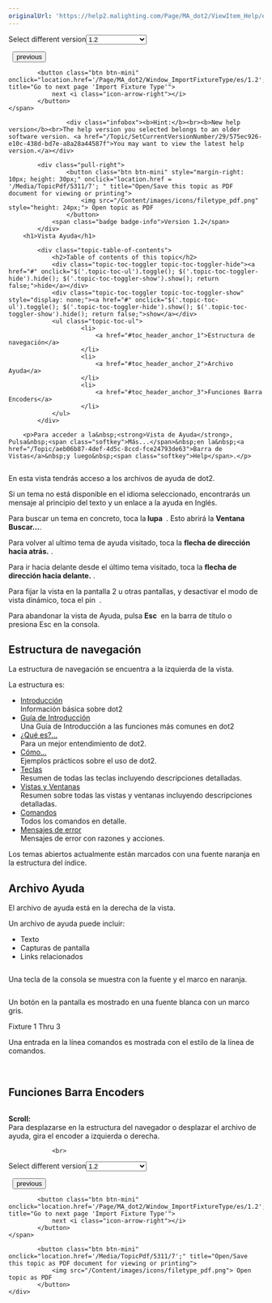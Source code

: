 ```yaml
---
originalUrl: 'https://help2.malighting.com/Page/MA_dot2/ViewItem_Help/es/1.2'
---
```


<div class="topic-navigation">

<div class="pull-right">
	<span class="pull-left">


<div class="pull-left">
<form action="/Topic/SetCurrentVersionNumber" class="form-inline" id="frmTagSelector" method="post">	<span class="form-mini">
		<div class="input-prepend"><span class="add-on">Select different version</span><select autocomplete="off" id="versionNumberId" name="versionNumberId" onchange="$(this).closest('#frmTagSelector').submit();" style="width: 120px;"><option value="">- latest -</option>
<option value="3">1.1</option>
<option selected="selected" value="7">1.2</option>
<option value="12">1.3</option>
<option value="16">1.5</option>
<option value="29">1.9</option>
</select></div>
		<input data-val="true" data-val-number="The field Int32 must be a number." data-val-required="The Int32 field is required." id="ProductId" name="ProductId" type="hidden" value="7">
		<input id="CurrentGuid" name="CurrentGuid" type="hidden" value="575ec926-e10c-438d-bd7e-a8a28a44587f">
	</span>
</form></div>&nbsp;	</span>
	<span class="pull-right" style="white-space: nowrap;">
			<button class="btn btn-mini" onclick="location.href='/Page/MA_dot2/ViewItem_Group/es/1.2'; " title="Go to previous page 'Groups'">
				<i class="icon-arrow-left"></i> previous
			</button>

			<button class="btn btn-mini" onclick="location.href='/Page/MA_dot2/Window_ImportFixtureType/es/1.2';" title="Go to next page 'Import Fixture Type'">
				next <i class="icon-arrow-right"></i> 
			</button>
	</span>
</div>
<div class="clear-fix" style="margin-bottom: 10px"></div>
</div>

					<div class="infobox"><b>Hint:</b><br><b>New help version</b><br>The help version you selected belongs to an older software version. <a href="/Topic/SetCurrentVersionNumber/29/575ec926-e10c-438d-bd7e-a8a28a44587f">You may want to view the latest help version.</a></div>

			<div class="pull-right">
					<button class="btn btn-mini" style="margin-right: 10px; height: 30px;" onclick="location.href = '/Media/TopicPdf/5311/7'; " title="Open/Save this topic as PDF document for viewing or printing">
						<img src="/Content/images/icons/filetype_pdf.png" style="height: 24px;"> Open topic as PDF
					</button>
				<span class="badge badge-info">Version 1.2</span>
			</div>
		<h1>Vista Ayuda</h1>

			<div class="topic-table-of-contents">
				<h2>Table of contents of this topic</h2>
				<div class="topic-toc-toggler topic-toc-toggler-hide"><a href="#" onclick="$('.topic-toc-ul').toggle(); $('.topic-toc-toggler-hide').hide(); $('.topic-toc-toggler-show').show(); return false;">hide</a></div>
				<div class="topic-toc-toggler topic-toc-toggler-show" style="display: none;"><a href="#" onclick="$('.topic-toc-ul').toggle(); $('.topic-toc-toggler-hide').show(); $('.topic-toc-toggler-show').hide(); return false;">show</a></div>
				<ul class="topic-toc-ul">
						<li>
							<a href="#toc_header_anchor_1">Estructura de navegación</a>
						</li>
						<li>
							<a href="#toc_header_anchor_2">Archivo Ayuda</a>
						</li>
						<li>
							<a href="#toc_header_anchor_3">Funciones Barra Encoders</a>
						</li>
				</ul>
			</div>

		<p>Para acceder a la&nbsp;<strong>Vista de Ayuda</strong>, Pulsa&nbsp;<span class="softkey">Más...</span>&nbsp;en la&nbsp;<a href="/Topic/aeb06b87-4def-4d5c-8ccd-fce24793de63">Barra de Vistas</a>&nbsp;y luego&nbsp;<span class="softkey">Help</span>.</p>

<p><span class="image_gray_border"><img alt="" src="/Media/Image/Dot2_ViewsandWindows_Help01_1-0.PNG"></span></p>

<p>En esta vista tendrás acceso a los archivos de ayuda de dot2.</p>

<p>Si un tema no está disponible en el idioma seleccionado, encontrarás un mensaje al principio del texto y un enlace a la ayuda en Inglés.</p>

<p>Para buscar un tema en concreto, toca la<strong> lupa</strong>&nbsp;<strong> </strong><img alt="" src="/Media/Image/Dot2_ViewsandWindows_HelpView2_1-0.PNG">. Esto abrirá la&nbsp;<strong>Ventana Buscar...</strong>.</p>

<p>Para volver al ultimo tema de ayuda visitado, toca la <strong>flecha de dirección hacia atrás.</strong>&nbsp;<img alt="" src="/Media/Image/Dot2_ViewsandWindows_HelpView3_1-0.PNG">.&nbsp;</p>

<p>Para ir hacia delante desde el último tema visitado, toca la <strong>flecha de dirección hacia delante.</strong> <img alt="" src="/Media/Image/Dot2_ViewsandWindows_HelpView4_1-0.PNG">.</p>

<p>Para fijar la vista en la pantalla 2 u otras pantallas, y desactivar el modo de vista dinámico, toca el pin&nbsp; <img alt="" src="/Media/Image/Dot2_ViewsandWindows_ControlElements_TitleBar04_1-0.PNG">.</p>

<p>Para abandonar la vista de Ayuda, pulsa&nbsp;<strong>Esc</strong> <img alt="" src="/Media/Image/Dot2_ViewsandWindows_ControlElements_TitleBar08_1-0.PNG"> en la barra de título o presiona&nbsp;<span class="hardkey">Esc</span>&nbsp;en la consola.</p>

<a name="toc_header_anchor_1" id="toc_header_anchor_1" class="topic-toc-item"></a><h2>Estructura de navegación</h2>

<p>La estructura de navegación se encuentra a la izquierda de la vista.</p>

<p>La estructura es:</p>

<ul>
	<li><a href="/Topic/aabef171-a88e-424a-b8ae-0791c96f25c6">Introducción</a><br>
	Información básica sobre dot2</li>
	<li><a href="/Topic/bf92337c-8f23-4855-825c-2640f2801e37">Guía de Introducción</a><br>
	Una Guía de Introducción a las funciones más comunes en dot2</li>
	<li><a href="/Topic/dccc663d-fc1a-4be6-a5dc-01a3dfd82aa9">¿Qué es?...</a><br>
	Para un mejor entendimiento de dot2.</li>
	<li><a href="/Topic/0b8889f6-1cdc-4000-922a-c9433accf6d9">Cómo...</a><br>
	Ejemplos prácticos sobre el uso de dot2.</li>
	<li><a href="/Topic/7daf3cd7-4624-43be-8e39-debe659d2979">Teclas</a><br>
	Resumen de todas las teclas incluyendo descripciones detalladas.</li>
	<li><a href="/Topic/c2fe48c0-3cf4-4306-a293-fb8bf664db1f">Vistas y Ventanas</a><br>
	Resumen sobre todas las vistas y ventanas incluyendo descripciones detalladas.</li>
	<li><a href="/Topic/8847bf4f-7a7f-45d0-9935-be8c896b8674">Comandos</a><br>
	Todos los comandos en detalle.</li>
	<li><a href="/Topic/d943a6aa-e44c-412a-abd5-cee3d1b625be">Mensajes de error</a><br>
	Mensajes de error con razones y acciones.</li>
</ul>

<p>Los temas abiertos actualmente están marcados con una fuente naranja en la estructura del índice.</p>

<a name="toc_header_anchor_2" id="toc_header_anchor_2" class="topic-toc-item"></a><h2>Archivo Ayuda</h2>

<p>El archivo de ayuda está en la derecha de la vista.</p>

<p>Un archivo de ayuda puede incluir:</p>

<ul>
	<li>Texto</li>
	<li>Capturas de pantalla</li>
	<li>Links relacionados</li>
</ul>

<p><img alt="" src="/Media/Image/Dot2_ViewsandWindows_Help02_1-0.PNG"></p>

<p>Una tecla de la consola se muestra con la fuente y el marco en naranja.</p>

<p><img alt="" src="/Media/Image/Dot2_ViewsandWindows_Help03_1-0.PNG"></p>

<p>Un botón en la pantalla es mostrado en una fuente blanca con un marco gris.</p>

<div class="cl_input">Fixture 1 Thru 3</div>

<p>Una entrada en la línea comandos es mostrada con el estilo de la línea de comandos.</p>

<p>&nbsp;</p>

<a name="toc_header_anchor_3" id="toc_header_anchor_3" class="topic-toc-item"></a><h2>Funciones Barra Encoders</h2>

<p><img alt="" src="/Media/Image/Dot2_ViewsandWindows_CuesView01_1-0.PNG"></p>

<p><strong>Scroll:</strong><br>
Para desplazarse en la estructura del navegador o desplazar el archivo de ayuda, gira el encoder a izquierda o derecha.</p>


				<br>
<div class="topic-navigation">

<div class="pull-right">
	<span class="pull-left">


<div class="pull-left">
<form action="/Topic/SetCurrentVersionNumber" class="form-inline" id="frmTagSelector" method="post">	<span class="form-mini">
		<div class="input-prepend"><span class="add-on">Select different version</span><select autocomplete="off" id="versionNumberId" name="versionNumberId" onchange="$(this).closest('#frmTagSelector').submit();" style="width: 120px;"><option value="">- latest -</option>
<option value="3">1.1</option>
<option selected="selected" value="7">1.2</option>
<option value="12">1.3</option>
<option value="16">1.5</option>
<option value="29">1.9</option>
</select></div>
		<input data-val="true" data-val-number="The field Int32 must be a number." data-val-required="The Int32 field is required." id="ProductId" name="ProductId" type="hidden" value="7">
		<input id="CurrentGuid" name="CurrentGuid" type="hidden" value="575ec926-e10c-438d-bd7e-a8a28a44587f">
	</span>
</form></div>&nbsp;	</span>
	<span class="pull-right" style="white-space: nowrap;">
			<button class="btn btn-mini" onclick="location.href='/Page/MA_dot2/ViewItem_Group/es/1.2'; " title="Go to previous page 'Groups'">
				<i class="icon-arrow-left"></i> previous
			</button>

			<button class="btn btn-mini" onclick="location.href='/Page/MA_dot2/Window_ImportFixtureType/es/1.2';" title="Go to next page 'Import Fixture Type'">
				next <i class="icon-arrow-right"></i> 
			</button>
	</span>
</div>
	<div class="clear-fix"></div>
	<div class="pull-right">
	
			<button class="btn btn-mini" onclick="location.href='/Media/TopicPdf/5311/7';" title="Open/Save this topic as PDF document for viewing or printing">
				<img src="/Content/images/icons/filetype_pdf.png"> Open topic as PDF
			</button>
	</div>
<div class="clear-fix" style="margin-bottom: 10px"></div>
</div>

	
